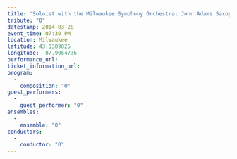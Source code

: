 ```yaml
---
title: 'Soloist with the Milwaukee Symphony Orchestra; John Adams Saxophone Concerto'
tribute: "0"
datestamp: 2014-03-28
event_time: 07:30 PM
location: Milwaukee
latitude: 43.0389025
longitude: -87.9064736
performance_url: 
ticket_information_url: 
program: 
  -
    composition: "0"
guest_performers: 
  -
    guest_performer: "0"
ensembles: 
  -
    ensemble: "0"
conductors: 
  -
    conductor: "0"
---
```

